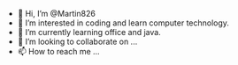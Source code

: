 - 👋 Hi, I’m @Martin826
- 👀 I’m interested in coding and learn computer technology.
- 🌱 I’m currently learning office and java.
- 💞️ I’m looking to collaborate on ...
- 📫 How to reach me ...

<!---
Martin826/Martin826 is a ✨ special ✨ repository because its `README.md` (this file) appears on your GitHub profile.
You can click the Preview link to take a look at your changes.
--->
